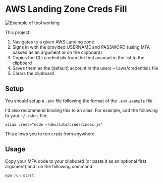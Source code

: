 # AWS Landing Zone Creds Fill

![Example of tool working](https://user-images.githubusercontent.com/56088145/222530604-35f7472a-3119-4ebc-80ca-a2ad0ac94471.gif)

This project:
1. Navigates to a given AWS Landing zone
2. Signs in with the provided USERNAME and PASSWORD (using MFA passed as an argument or on the clipboard)
3. Copies the CLI credentials from the first account in the list to the clipboard
4. Saves them as the \[default\] account in the users ~/.aws/credentials file
5. Clears the clipboard

## Setup

You should setup a `.env` file following the format of the `.env.example` file.

I'd also recommend binding this to an alias. For example, add the following to your `~/.zshrc` file:

```shell
alias creds="node ~/dev/auto/creds/index.js"
```

This allows you to run `creds` from anywhere
## Usage

Copy your MFA code to your clipboard (or paste it as an optional first argument) and run the following command:

```shell
npm run start
```
